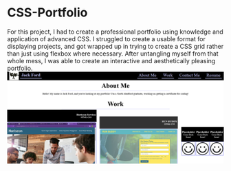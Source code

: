 # CSS-Portfolio
For this project, I had to create a professional portfolio using knowledge and application of advanced CSS. I struggled to create a usable format for displaying projects, and got wrapped up in trying to create a CSS grid rather than just using flexbox where necessary. After untangling myself from that whole mess, I was able to create an interactive and aesthetically pleasing portfolio.
![Screenshot of CSS Portfolio](./assets/images/cssportscreencap.png)
